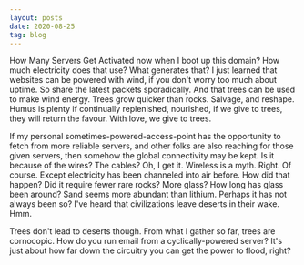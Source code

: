 ```yaml
---
layout: posts
date: 2020-08-25
tag: blog
---
```

How Many Servers Get Activated now when I boot up this domain? How much electricity does that use? What generates that? I just learned that websites can be powered with wind, if you don't worry too much about uptime. So share the latest packets sporadically. And that trees can be used to make wind energy. Trees grow quicker than rocks. Salvage, and reshape. Humus is plenty if continually replenished, nourished, if we give to trees, they will return the favour. With love, we give to trees.

If my personal sometimes-powered-access-point has the opportunity to fetch from more reliable servers, and other folks are also reaching for those given servers, then somehow the global connectivity may be kept. Is it because of the wires? The cables? Oh, I get it. Wireless is a myth. Right. Of course. Except electricity has been channeled into air before. How did that happen? Did it require fewer rare rocks? More glass? How long has glass been around? Sand seems more abundant than lithium. Perhaps it has not always been so? I've heard that civilizations leave deserts in their wake. Hmm.

Trees don't lead to deserts though. From what I gather so far, trees are cornocopic. How do you run email from a cyclically-powered server? It's just about how far down the circuitry you can get the power to flood, right?
